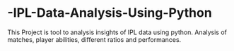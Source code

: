 # -IPL-Data-Analysis-Using-Python
This Project is tool to analysis insights of IPL data using python. Analysis of matches, player abilities,  different ratios and performances.
